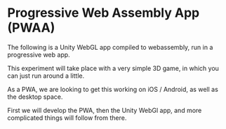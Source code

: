 # Progressive Web Assembly App (PWAA)
The following is a Unity WebGL app compiled to webassembly, run in a progressive web app.

This experiment will take place with a very simple 3D game, in which you can just run around a little. 

As a PWA, we are looking to get this working on iOS / Android, as well as the desktop space. 

First we will develop the PWA, then the Unity WebGl app, and more complicated things will follow from there. 
